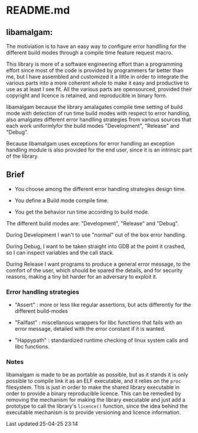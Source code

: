 README.md
=========

libamalgam:
-----------

The motiviation is to have an easy way to configure error handlling for the
different build modes through a compile time feature request macro.

This library is more of a software engineering effort than a programming
effort since most of the code is provided by programmers far better than me,
but I have assembled and customized it a little in order to integrate the
various parts into a more coherent whole to make it easy and productive
to use as at least I see fit. All the various parts are opensourced, provided
their copyright and licence is retained, and reproducible in binary form.

libamalgam because the library amalagates compile time setting of build mode
with detection of run time build modes  with respect to error handling, also
amalgates different error handlling strategies from various sources that each
work uniformlyfor the build modes "Development", "Release" and "Debug".

Because libamalgam uses exceptions for error handling an exception handling
module is also provided for the end user, since it is an intrinsic part of the
library.

Brief
-----

* You choose among the different error handling strategies design time.

* You define a Build mode compile time.

* You get the behavior run time according to build mode.


The different build modes are: "Development", "Release" and "Debug".

During Development I wan't to use "normal" out of the box error handling.

During Debug, I want to be taken straight into GDB at the point it crashed, so I
can inspect variables and the call stack.

During Release I want programs to produce a general error message, to the
comfort of the user, which should be spared the details, and for security
reasons, making a tiny bit harder for an adversary to exploit it.


### Error handling strategies

 * "Assert" : more or less like regular assertions, but acts differently for
 the different build-modes

 * "Failfast" : miscellanous wrappers for libc functions that fails with an
 error message, detailed with the error constant if it is wanted.


 * "Happypath" : standardized runtime checking of linux system calls and libc
 functions.

### Notes

libamalgam is made to be as portable as possible, but as it stands it is only
possible to compile link it as an ELF executable, and it relies on the `proc`
filesystem. This is just in order to make the shared library executable in order
to provide a binary reproducible licence.
This can be remedied by removing the mechanism for making the
library executable and just add a prototype to call the library's `licence()`
function, since the idea behind the executable mechanism is to provide
versioning and licence information.


  Last updated:25-04-25 23:14

<!--
vim: foldlevel=99 nospell
-->


